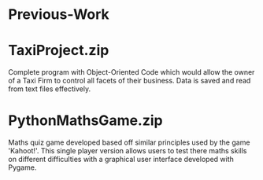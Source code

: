 # Previous-Work

# TaxiProject.zip

Complete program with Object-Oriented Code which would allow the owner of a Taxi Firm to control all facets of their business.
Data is saved and read from text files effectively.

# PythonMathsGame.zip

Maths quiz game developed based off similar principles used by the game 'Kahoot!'. This single player version allows users to test there
maths skills on different difficulties with a graphical user interface developed with Pygame.

